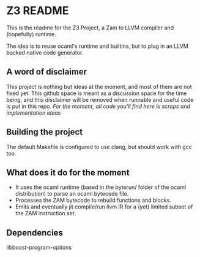 Z3 README
=========

This is the readme for the Z3 Project, a Zam to LLVM compiler and (hopefully) runtime.

The idea is to reuse ocaml's runtime and builtins, but to plug in an LLVM backed native code generator.

A word of disclaimer
--------------------

This project is nothing but ideas at the moment, and most of them are not fixed yet. This github space is meant as a discussion space for the time being, and this disclaimer will be removed when runnable and useful code is put in this repo. *For the moment, all code you'll find here is scraps and implementation ideas*

Building the project
--------------------

The default Makefile is configured to use clang, but should work with gcc too.

What does it do for the moment
------------------------------

- It uses the ocaml runtime (based in the byterun/ folder of the ocaml distribution) to parse an ocaml bytecode file.
- Processes the ZAM bytecode to rebuild functions and blocks.
- Emits and eventually jit compile/run llvm IR for a (yet) limited subset of the ZAM instruction set.

Dependencies
------------

libboost-program-options
